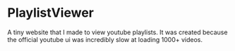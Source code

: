 # PlaylistViewer

A tiny website that I made to view youtube playlists.
It was created because the official youtube ui was incredibly slow at loading 1000+ videos.
